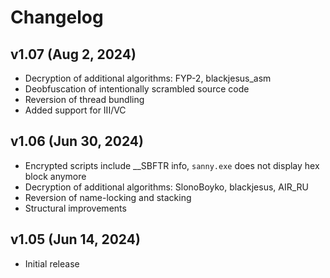 # Changelog

## v1.07 (Aug 2, 2024)

- Decryption of additional algorithms: FYP-2, blackjesus_asm
- Deobfuscation of intentionally scrambled source code
- Reversion of thread bundling
- Added support for III/VC

## v1.06 (Jun 30, 2024)

- Encrypted scripts include __SBFTR info, `sanny.exe` does not display hex block anymore
- Decryption of additional algorithms: SlonoBoyko, blackjesus, AIR_RU
- Reversion of name-locking and stacking
- Structural improvements

## v1.05 (Jun 14, 2024)

- Initial release
